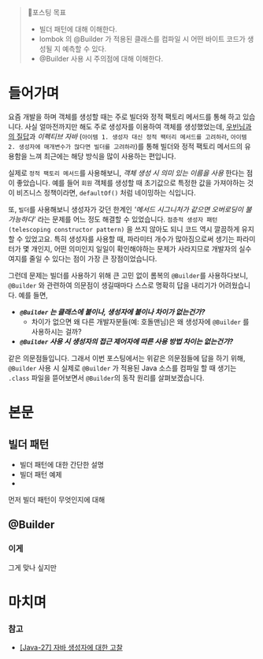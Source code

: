   
> 🎯포스팅 목표  
> - 빌더 패턴에 대해 이해한다.  
> - lombok 의 @Builder 가 적용된 클래스를 컴파일 시 어떤 바이트 코드가 생성될 지 예측할 수 있다.   
> - @Builder 사용 시 주의점에 대해 이해한다.  
  
# 들어가며  
  
요즘 개발을 하며 객체를 생성할 때는 주로 빌더와 정적 팩토리 메서드를 통해 하고 있습니다. 사실 얼마전까지만 해도 주로 생성자를 이용하여 객체를 생성했었는데, [우빈님과의 질답](https://www.inflearn.com/questions/913002)과 _이펙티브 자바_ (`아이템 1. 생성자 대신 정적 팩터리 메서드를 고려하라`, `아이템 2. 생성자에 매개변수가 많다면 빌더를 고려하라`)를 통해 빌더와 정적 팩토리 메서드의 유용함을 느껴 최근에는 해당 방식을 많이 사용하는 편입니다.  

실제로 `정적 팩토리 메서드`를 사용해보니, *객체 생성 시 의미 있는 이름을 사용* 한다는 점이 좋았습니다. 예를 들어 `회원` 객체를 생성할 때 초기값으로 특정한 값을 가져야하는 것이 비즈니스 정책이라면, `defaultOf()` 처럼 네이밍하는 식입니다. 

또, `빌더`를 사용해보니 생성자가 갖던 한계인 *'메서드 시그니처가 같으면 오버로딩이 불가능하다'* 라는 문제를 어느 정도 해결할 수 있었습니다. `점층적 생성자 패턴(telescoping constructor pattern)` 을 쓰지 않아도 되니 코드 역시 깔끔하게 유지할 수 있었고요. 특히 생성자를 사용할 때, 파라미터 개수가 많아짐으로써 생기는 파라미터가 몇 개인지, 어떤 의미인지 일일이 확인해야하는 문제가 사라지므로 개발자의 실수 여지를 줄일 수 있다는 점이 가장 큰 장점이었습니다.

그런데 문제는 빌더를 사용하기 위해 큰 고민 없이 롬복의 `@Builder`를 사용하다보니, `@Builder` 와 관련하여 의문점이 생길때마다 스스로 명확히 답을 내리기가 어려웠습니다. 예를 들면,
  
- ***`@Builder` 는 클래스에 붙이나, 생성자에 붙이나 차이가 없는건가?***
	- 차이가 없으면 왜 다른 개발자분들(예: 호돌맨님)은 왜 생성자에 `@Builder` 를 사용하시는 걸까?
- ***`@Builder` 사용 시 생성자의 접근 제어자에 따른 사용 방법 차이는 없는건가?***
  
같은 의문점들입니다. 그래서 이번 포스팅에서는 위같은 의문점들에 답을 하기 위해, `@Builder` 사용 시 실제로 `@Builder` 가 적용된 Java 소스를 컴파일 할 때 생기는 `.class` 파일을 뜯어보면서 `@Builder`의 동작 원리를 살펴보겠습니다.



# 본문  
  
## 빌더 패턴  
  
- 빌더 패턴에 대한 간단한 설명 
- 빌더 패턴 예제
- 
먼저 빌더 패턴이 무엇인지에 대해
  
## @Builder  

### 이게 

그게 맞나 싶지만



  
  
# 마치며   
  
### 참고  
  
- [[Java-27] 자바 생성자에 대한 고찰](https://catch-me-java.tistory.com/40)